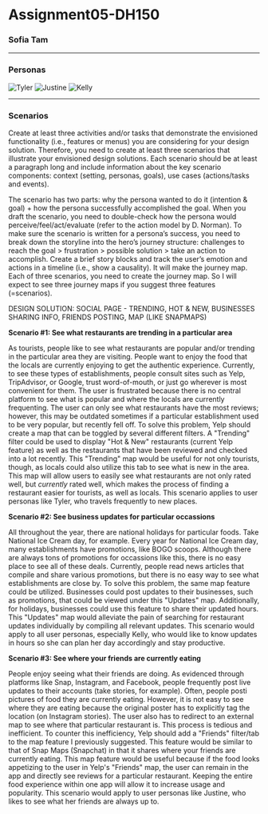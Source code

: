 # Assignment05-DH150
### Sofia Tam
--------------------

### Personas
![Tyler](https://user-images.githubusercontent.com/25126263/74080050-beca5380-49f4-11ea-96a9-d8c3bec704bb.png)
![Justine](https://user-images.githubusercontent.com/25126263/74080054-c4c03480-49f4-11ea-93d7-83c52b0a7a8b.png)
![Kelly](https://user-images.githubusercontent.com/25126263/74080056-c7228e80-49f4-11ea-9d91-08ab2727a0d5.png)

--------------------

### Scenarios
Create at least three activities and/or tasks that demonstrate the envisioned functionality (i.e., features or menus) you are considering for your design solution. Therefore, you need to create at least three scenarios that illustrate your envisioned design solutions. Each scenario should be at least a paragraph long and include information about the key scenario components: context (setting, personas, goals), use cases (actions/tasks and events).

The scenario has two parts: why the persona wanted to do it (intention & goal) + how the persona successfully accomplished the goal. When you draft the scenario, you need to double-check how the persona would perceive/feel/act/evaluate (refer to the action model by D. Norman). To make sure the scenario is written for a persona’s success, you need to break down the storyline into the hero’s journey structure: challenges to reach the goal > frustration > possible solution > take an action to accomplish. Create a brief story blocks and track the user’s emotion and actions in a timeline (i.e., show a causality). It will make the journey map. Each of three scenarios, you need to create the journey map. So I will expect to see three journey maps if you suggest three features (=scenarios).


DESIGN SOLUTION: SOCIAL PAGE - TRENDING, HOT & NEW, BUSINESSES SHARING INFO, FRIENDS POSTING, MAP (LIKE SNAPMAPS)

**Scenario #1: See what restaurants are trending in a particular area**

As tourists, people like to see what restaurants are popular and/or trending in the particular area they are visiting. People want to enjoy the food that the locals are currently enjoying to get the authentic experience. Currently, to see these types of establishments, people consult sites such as Yelp, TripAdvisor, or Google, trust word-of-mouth, or just go wherever is most convenient for them. The user is frustrated because there is no central platform to see what is popular and where the locals are currently frequenting. The user can only see what restaurants have the most reviews; however, this may be outdated sometimes if a particular establishment used to be very popular, but recently fell off. To solve this problem, Yelp should create a map that can be toggled by several different filters. A "Trending" filter could be used to display "Hot & New" restaurants (current Yelp feature) as well as the restaurants that have been reviewed and checked into a lot recently. This "Trending" map would be useful for not only tourists, though, as locals could also utilize this tab to see what is new in the area. This map will allow users to easily see what restaurants are not only rated well, but *currently* rated well, which makes the process of finding a restaurant easier for tourists, as well as locals. This scenario applies to user personas like Tyler, who travels frequently to new places.

**Scenario #2: See business updates for particular occassions**

All throughout the year, there are national holidays for particular foods. Take National Ice Cream day, for example. Every year for National Ice Cream day, many establishments have promotions, like BOGO scoops. Although there are always tons of promotions for occassions like this, there is no easy place to see all of these deals. Currently, people read news articles that compile and share various promotions, but there is no easy way to see what establishments are close by. To solve this problem, the same map feature could be utilized. Businesses could post updates to their businesses, such as promotions, that could be viewed under this "Updates" map. Additionally, for holidays, businesses could use this feature to share their updated hours. This "Updates" map would alleviate the pain of searching for restaurant updates individually by compiling all relevant updates. This scenario would apply to all user personas, especially Kelly, who would like to know updates in hours so she can plan her day accordingly and stay productive.

**Scenario #3: See where your friends are currently eating**

People enjoy seeing what their friends are doing. As evidenced through platforms like Snap, Instagram, and Facebook, people frequently post live updates to their accounts (take stories, for example). Often, people posti pictures of food they are currently eating. However, it is not easy to see where they are eating because the original poster has to explicitly tag the location (on Instagram stories). The user also has to redirect to an external map to see where that particular restaurant is. This process is tedious and inefficient. To counter this inefficiency, Yelp should add a "Friends" filter/tab to the map feature I previously suggested. This feature would be similar to that of Snap Maps (Snapchat) in that it shares where your friends are currently eating. This map feature would be useful because if the food looks appetizing to the user in Yelp's "Friends" map, the user can remain in the app and directly see reviews for a particular restaurant. Keeping the entire food experience within one app will allow it to increase usage and popularity. This scenario would apply to user personas like Justine, who likes to see what her friends are always up to.

